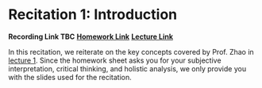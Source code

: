 # Recitation 1: Introduction

**Recording Link TBC**
[**Homework Link**](../../homeworks/homework_1.pdf)
[**Lecture Link**](../../lectures/lecture_1.md)

In this recitation, we reiterate on the key concepts covered by Prof. Zhao in [lecture 1](../../lectures/lecture_1.md). Since the homework sheet asks you for your subjective interpretation, critical thinking, and holistic analysis, we only provide you with the slides used for the recitation.